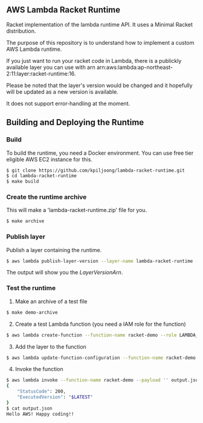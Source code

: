 ## AWS Lambda Racket Runtime

Racket implementation of the lambda runtime API. It uses a Minimal Racket distribution.

The purpose of this repository is to understand how to implement a custom AWS Lambda runtime.

If you just want to run your racket code in Lambda, there is a publickly available layer you can use with arn arn:aws:lambda:ap-northeast-2:11:layer:racket-runtime:16.

Please be noted that the layer's version would be changed and it hopefully will be updated as a new version is available.

It does not support error-handling at the moment.

## Building and Deploying the Runtime

### Build
To build the runtime, you need a Docker environment. You can use free tier eligible AWS EC2 instance for this.

```bash
$ git clone https://github.com/kpiljoong/lambda-racket-runtime.git
$ cd lambda-racket-runtime
$ make build
```

### Create the runtime archive
This will make a 'lambda-racket-runtime.zip' file for you.

```bash
$ make archive
```

### Publish layer
Publish a layer containing the runtime.

```bash
$ aws lambda publish-layer-version --layer-name lambda-racket-runtime --zip-file fileb://lambda-racket-runtime.zip
```

The output will show you the *LayerVersionArn*.

### Test the runtime

1. Make an archive of a test file
```bash
$ make demo-archive
```

2. Create a test Lambda function (you need a IAM role for the function)
```bash
$ aws lambda create-function --function-name racket-demo --role LAMBDA_ROLE_ARN --runtime provided --timeout 15 --memory-size 128 --handler demo:main --zip-file fileb://racket-demo.zip
```

3. Add the layer to the function
```bash
$ aws lambda update-function-configuration --function-name racket-demo --layers LAYER_VERSION_ARN
```

4. Invoke the function
```bash
$ aws lambda invoke --function-name racket-demo --payload '' output.json
{
    "StatusCode": 200,
    "ExecutedVersion": "$LATEST"
}
$ cat output.json
Hello AWS! Happy coding!!
```

